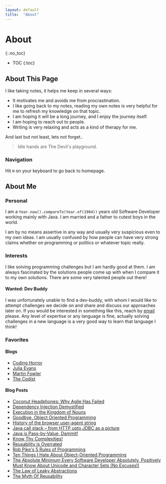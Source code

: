 ```yaml
---
layout: default
title:  "About"
---
```


# About
{:.no_toc}

* TOC
{:toc}

## About This Page
I like taking notes, it helps me keep in several ways:

- It motivates me and avoids me from procrastination.
- I like going back to my notes, reading my own notes is very helpful for me to refresh my knowledge on that topic.
- I am hoping it will be a long journey, and I enjoy the journey itself.
- I am hoping to reach out to people.
- Writing is very relaxing and acts as a kind of therapy for me.

And last but not least, lets not forget..

> Idle hands are The Devil's playground.

### Navigation
Hit `H` on your keyboard to go back to homepage.

## About Me
### Personal
I am a `Year.now().compareTo(Year.of(1984))` years old Software Developer working mainly with Java. I am married and  a father to cutest boys in the world.

I am by no means assertive in any way and usually very suspicious even to my own ideas. I am usually confused by how people can have very strong claims whether on programming or politics or whatever topic really.

### Interests
I like solving programming challenges but I am hardly good at them. I am always fascinated by the solutions people come up with when I compare it to my own solutions. There are some very talented people out there!

#### Wanted: Dev Buddy
I was unfortunately unable to find a dev-buddy, with whom I would like to attempt challenges we decide on and share and discuss our approaches later on. If you would be interested in something like this, reach by [email](koray@tugay.biz) please. Any level of expertise or any language is fine, actually solving challenges in a new language is a very good way to learn that language I think!  

### Favorites
#### Blogs
- [Coding Horror](https://blog.codinghorror.com/)
- [Julia Evans](https://jvns.ca/)
- [Martin Fowler](https://martinfowler.com/) 
- [The Codist](http://thecodist.com/)

#### Blog Posts
- [Coconut Headphones: Why Agile Has Failed](http://mikehadlow.blogspot.com/2014/03/coconut-headphones-why-agile-has-failed.html)
- [Dependency Injection Demystified](http://www.jamesshore.com/Blog/Dependency-Injection-Demystified.html)
- [Execution in the Kingdom of Nouns](http://steve-yegge.blogspot.com/2006/03/execution-in-kingdom-of-nouns.html)
- [Goodbye, Object Oriented Programming](https://medium.com/@cscalfani/goodbye-object-oriented-programming-a59cda4c0e53)
- [History of the browser user-agent string](https://webaim.org/blog/user-agent-string-history/)
- [Java call stack – from HTTP upto JDBC as a picture](https://ptrthomas.wordpress.com/2006/06/06/java-call-stack-from-http-upto-jdbc-as-a-picture/)
- [Java is Pass-by-Value, Dammit!](https://www.javadude.com/articles/passbyvalue.htm)
- [Know Thy Complexities!](http://bigocheatsheet.com/)
- [Reusability is Overrated](https://www.petrikainulainen.net/software-development/design/reusability-is-overrated)
- [Rob Pike's 5 Rules of Programming](http://users.ece.utexas.edu/~adnan/pike.html)
- [Ten Things I Hate About Object-Oriented Programming](http://blog.jot.fm/2010/08/26/ten-things-i-hate-about-object-oriented-programming/comment-page-2/)
- [The Absolute Minimum Every Software Developer Absolutely, Positively Must Know About Unicode and Character Sets (No Excuses!)](https://www.joelonsoftware.com/2003/10/08/the-absolute-minimum-every-software-developer-absolutely-positively-must-know-about-unicode-and-character-sets-no-excuses/)
- [The Law of Leaky Abstractions](https://www.joelonsoftware.com/2002/11/11/the-law-of-leaky-abstractions)
- [The Myth Of Reusability](http://thecodist.com/article/the-myth-of-reusability)
